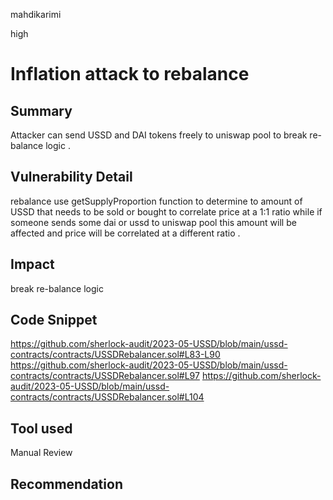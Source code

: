 mahdikarimi

high

# Inflation attack to rebalance

## Summary
Attacker can send USSD and DAI tokens freely to uniswap pool to break re-balance logic . 
## Vulnerability Detail
rebalance use getSupplyProportion function to determine to amount of USSD that needs to be sold or bought to correlate price at a 1:1 ratio while if someone sends some dai or ussd to uniswap pool this amount will be affected and price will be correlated at a different ratio . 
## Impact
break re-balance logic 
## Code Snippet
https://github.com/sherlock-audit/2023-05-USSD/blob/main/ussd-contracts/contracts/USSDRebalancer.sol#L83-L90
https://github.com/sherlock-audit/2023-05-USSD/blob/main/ussd-contracts/contracts/USSDRebalancer.sol#L97
https://github.com/sherlock-audit/2023-05-USSD/blob/main/ussd-contracts/contracts/USSDRebalancer.sol#L104
## Tool used

Manual Review

## Recommendation

